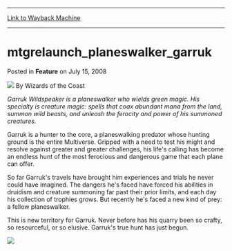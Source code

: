 
---
[Link to Wayback Machine](https://web.archive.org/web/20211129090556/https://magic.wizards.com/en/articles/archive/feature/mtgrelaunchplaneswalkergarruk-2008-07-15)

[_metadata_:wayback_url]:- "https://magic.wizards.com/en/articles/archive/feature/mtgrelaunchplaneswalkergarruk-2008-07-15"
[_metadata_:wayback_raw_url]:- "https://web.archive.org/web/20211129090556id_/https://magic.wizards.com/en/articles/archive/feature/mtgrelaunchplaneswalkergarruk-2008-07-15"
[_metadata_:wayback_capture_timestamp]:- "2021-11-29 09:05:56+00:00"
[_metadata_:description]:- "Garruk Wildspeaker is a planeswalker who wields green magic. His specialty is creature magic: spells that coax abundant mana from the land, summon wild beasts, and unleash the ferocity and power of his summoned creatures. Garruk is a hunter to the core, a planeswalking predator whose hunting ground is the entire Multiverse. Gripped with a need to test his might and resolve"
[_metadata_:generator]:- "Drupal 7 (http://drupal.org)"
---


mtgrelaunch\_planeswalker\_garruk
=================================



 Posted in **Feature**
 on July 15, 2008 






![](https://media.magic.wizards.com/styles/auth_small/public/images/person/wizards_author.jpg)
By Wizards of the Coast













*Garruk Wildspeaker is a planeswalker who wields green magic. His specialty is creature magic: spells that coax abundant mana from the land, summon wild beasts, and unleash the ferocity and power of his summoned creatures.*


Garruk is a hunter to the core, a planeswalking predator whose hunting ground is the entire Multiverse. Gripped with a need to test his might and resolve against greater and greater challenges, his life's calling has become an endless hunt of the most ferocious and dangerous game that each plane can offer.


So far Garruk's travels have brought him experiences and trials he never could have imagined. The dangers he's faced have forced his abilities in druidism and creature summoning far past their prior limits, and each day his collection of trophies grows. But recently he's faced a new kind of prey: a fellow planeswalker.


This is new territory for Garruk. Never before has his quarry been so crafty, so resourceful, or so elusive. Garruk's true hunt has just begun.






![](https://media.magic.wizards.com/image_legacy_migration/magic/images/relaunch/multiverse/comics_planeswalkers.gif)








